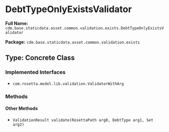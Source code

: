 # DebtTypeOnlyExistsValidator

**Full Name:** `cdm.base.staticdata.asset.common.validation.exists.DebtTypeOnlyExistsValidator`

**Package:** `cdm.base.staticdata.asset.common.validation.exists`

## Type: Concrete Class

### Implemented Interfaces

- `com.rosetta.model.lib.validation.ValidatorWithArg`

### Methods

#### Other Methods

- `ValidationResult validate(RosettaPath arg0, DebtType arg1, Set arg2)`

